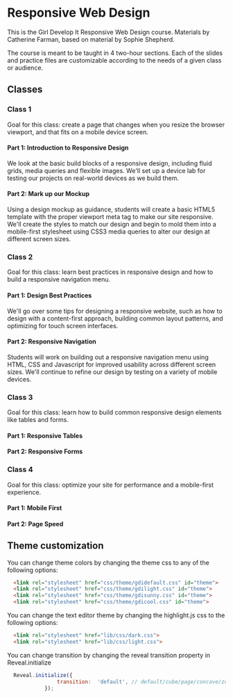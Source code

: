 # Responsive Web Design

This is the Girl Develop It Responsive Web Design course. Materials by Catherine Farman, based on material by Sophie Shepherd.

The course is meant to be taught in 4 two-hour sections. Each of the slides and practice files are customizable according to the needs of a given class or audience.

## Classes

### Class 1
Goal for this class: create a page that changes when you resize the browser viewport, and that fits on a mobile device screen.

#### Part 1: Introduction to Responsive Design
We look at the basic build blocks of a responsive design, including fluid grids, media queries and flexible images. We'll set up a device lab for testing our projects on real-world devices as we build them.

#### Part 2: Mark up our Mockup
Using a design mockup as guidance, students will create a basic HTML5 template with the proper viewport meta tag to make our site responsive. 
We'll create the styles to match our design and begin to mold them into a mobile-first stylesheet using CSS3 media queries to alter our design at different screen sizes.

### Class 2
Goal for this class: learn best practices in responsive design and how to build a responsive navigation menu.

#### Part 1: Design Best Practices
We'll go over some tips for designing a responsive website, such as how to design with a content-first approach, building common layout patterns, and optimizing for touch screen interfaces.

#### Part 2: Responsive Navigation
Students will work on building out a responsive navigation menu using HTML, CSS and Javascript for improved usability across different screen sizes. We'll continue to refine our design by testing on a variety of mobile devices.

### Class 3
Goal for this class: learn how to build common responsive design elements like tables and forms.

#### Part 1: Responsive Tables
#### Part 2: Responsive Forms

### Class 4
Goal for this class: optimize your site for performance and a mobile-first experience.

#### Part 1: Mobile First
#### Part 2: Page Speed


## Theme customization

You can change theme colors by changing the theme css to any of the following options:
```html
  <link rel="stylesheet" href="css/theme/gdidefault.css" id="theme">
  <link rel="stylesheet" href="css/theme/gdilight.css" id="theme">
  <link rel="stylesheet" href="css/theme/gdisunny.css" id="theme">
  <link rel="stylesheet" href="css/theme/gdicool.css" id="theme">
```
You can change the text editor theme by changing the highlight.js css to the following options:
```html
  <link rel="stylesheet" href="lib/css/dark.css">
  <link rel="stylesheet" href="lib/css/light.css">
```
You can change transition by changing the reveal transition property in Reveal.initialize
```javascript
  Reveal.initialize({
  				transition:  'default', // default/cube/page/concave/zoom/linear/none
  			});
```
